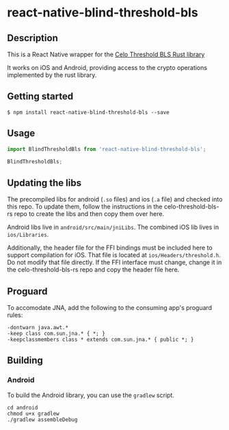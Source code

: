 # react-native-blind-threshold-bls

## Description

This is a React Native wrapper for the [Celo Threshold BLS Rust library](https://github.com/celo-org/celo-threshold-bls-rs)

It works on iOS and Android, providing access to the crypto operations implemented by the rust library.

## Getting started

`$ npm install react-native-blind-threshold-bls --save`

## Usage

```javascript
import BlindThresholdBls from 'react-native-blind-threshold-bls';

BlindThresholdBls;
```

## Updating the libs

The precompiled libs for android (`.so` files) and ios (`.a` file) and checked into this repo.
To update them, follow the instructions in the celo-threshold-bls-rs repo to create the libs and then copy them over here.

Android libs live in `android/src/main/jniLibs`.
The combined iOS lib lives in `ios/Libraries`.

Additionally, the header file for the FFI bindings must be included here to support compilation for iOS.
That file is located at `ios/Headers/threshold.h`. Do not modify that file directly. If the FFI interface must change, change it in the celo-threshold-bls-rs repo and copy the header file here.

## Proguard

To accomodate JNA, add the following to the consuming app's proguard rules:

```
-dontwarn java.awt.*
-keep class com.sun.jna.* { *; }
-keepclassmembers class * extends com.sun.jna.* { public *; }
```

## Building

### Android

To build the Android library, you can use the `gradlew` script.

```shell
cd android
chmod u+x gradlew
./gradlew assembleDebug
```

